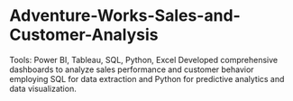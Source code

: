 # Adventure-Works-Sales-and-Customer-Analysis
Tools: Power BI, Tableau, SQL, Python, Excel Developed comprehensive dashboards to analyze sales performance and customer behavior employing SQL for data extraction and Python for predictive analytics and data visualization. 
